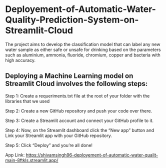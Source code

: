 # Deployement-of-Automatic-Water-Quality-Prediction-System-on-Streamlit-Cloud
 The project aims to develop  the classification model that can label any new water sample as either safe or unsafe for  drinking based on the parameters such as aluminium, ammonia, fluoride, chromium, copper  and bacteria with high accuracy.


## Deploying a Machine Learning model on Streamlit Cloud involves the following steps:

Step 1: Create a requeriments.txt file at the root of your folder with the libraries that we used

Step 2: Create a new GitHub repository and push your code over there.

Step 3: Create a Streamlit account and connect your GitHub profile to it.

Step 4: Now, on the Streamlit dashboard click the “New app” button and Link your Streamlit app with your GitHub repository.

Step 5: Click “Deploy” and you’re all done!


App Link: https://shivamsingh96-deployement-of-automatic-water-qualit-main-8ftkls.streamlit.app/
